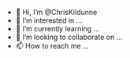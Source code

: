 - 👋 Hi, I’m @ChrisKildunne
- 👀 I’m interested in ...
- 🌱 I’m currently learning ...
- 💞️ I’m looking to collaborate on ...
- 📫 How to reach me ...

<!---
ChrisKildunne/ChrisKildunne is a ✨ special ✨ repository because its `README.md` (this file) appears on your GitHub profile.
You can click the Preview link to take a look at your changes.
--->
